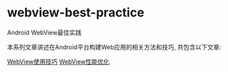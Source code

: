 # webview-best-practice
Android WebView最佳实践

本系列文章讲述在Android平台构建Web应用的相关方法和技巧, 共包含以下文章:

[WebView使用技巧]()
[WebView性能优化]()